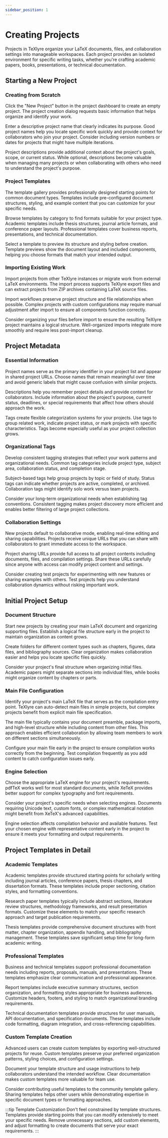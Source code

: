 ```yaml
---
sidebar_position: 1
---
```


# Creating Projects

Projects in TeXlyre organize your LaTeX documents, files, and collaboration settings into manageable workspaces. Each project provides an isolated environment for specific writing tasks, whether you're crafting academic papers, books, presentations, or technical documentation.

## Starting a New Project

### Creating from Scratch

Click the "New Project" button in the project dashboard to create an empty project. The project creation dialog requests basic information that helps organize and identify your work.

Enter a descriptive project name that clearly indicates its purpose. Good project names help you locate specific work quickly and provide context for collaborators who join your project. Consider including version numbers or dates for projects that might have multiple iterations.

Project descriptions provide additional context about the project's goals, scope, or current status. While optional, descriptions become valuable when managing many projects or when collaborating with others who need to understand the project's purpose.

### Project Templates

The template gallery provides professionally designed starting points for common document types. Templates include pre-configured document structures, styling, and example content that you can customize for your specific needs.

Browse templates by category to find formats suitable for your project type. Academic templates include thesis structures, journal article formats, and conference paper layouts. Professional templates cover business reports, presentations, and technical documentation.

Select a template to preview its structure and styling before creation. Template previews show the document layout and included components, helping you choose formats that match your intended output.

### Importing Existing Work

Import projects from other TeXlyre instances or migrate work from external LaTeX environments. The import process supports TeXlyre export files and can extract projects from ZIP archives containing LaTeX source files.

Import workflows preserve project structure and file relationships when possible. Complex projects with custom configurations may require manual adjustment after import to ensure all components function correctly.

Consider organizing your files before import to ensure the resulting TeXlyre project maintains a logical structure. Well-organized imports integrate more smoothly and require less post-import cleanup.

## Project Metadata

### Essential Information

Project names serve as the primary identifier in your project list and appear in shared project URLs. Choose names that remain meaningful over time and avoid generic labels that might cause confusion with similar projects.

Descriptions help you remember project details and provide context for collaborators. Include information about the project's purpose, current status, deadlines, or special requirements that affect how others should approach the work.

Tags create flexible categorization systems for your projects. Use tags to group related work, indicate project status, or mark projects with specific characteristics. Tags become especially useful as your project collection grows.

### Organizational Tags

Develop consistent tagging strategies that reflect your work patterns and organizational needs. Common tag categories include project type, subject area, collaboration status, and completion stage.

Subject-based tags help group projects by topic or field of study. Status tags can indicate whether projects are active, completed, or archived. Collaboration tags might identify solo work versus team projects.

Consider your long-term organizational needs when establishing tag conventions. Consistent tagging makes project discovery more efficient and enables better filtering of large project collections.

### Collaboration Settings

New projects default to collaborative mode, enabling real-time editing and sharing capabilities. Projects receive unique URLs that you can share with collaborators to grant immediate access to the workspace.

Project sharing URLs provide full access to all project contents including documents, files, and compilation settings. Share these URLs carefully since anyone with access can modify project content and settings.

Consider creating test projects for experimenting with new features or sharing examples with others. Test projects help you understand collaboration dynamics without risking important work.

## Initial Project Setup

### Document Structure

Start new projects by creating your main LaTeX document and organizing supporting files. Establish a logical file structure early in the project to maintain organization as content grows.

Create folders for different content types such as chapters, figures, data files, and bibliography sources. Clear organization makes collaboration easier and helps you locate specific files quickly.

Consider your project's final structure when organizing initial files. Academic papers might separate sections into individual files, while books might organize content by chapters or parts.

### Main File Configuration

Identify your project's main LaTeX file that serves as the compilation entry point. TeXlyre can auto-detect main files in simple projects, but complex projects benefit from explicit main file specification.

The main file typically contains your document preamble, package imports, and high-level structure while including content from other files. This approach enables efficient collaboration by allowing team members to work on different sections simultaneously.

Configure your main file early in the project to ensure compilation works correctly from the beginning. Test compilation frequently as you add content to catch configuration issues early.

### Engine Selection

Choose the appropriate LaTeX engine for your project's requirements. pdfTeX works well for most standard documents, while XeTeX provides better support for complex typography and font requirements.

Consider your project's specific needs when selecting engines. Documents requiring Unicode text, custom fonts, or complex mathematical notation might benefit from XeTeX's advanced capabilities.

Engine selection affects compilation behavior and available features. Test your chosen engine with representative content early in the project to ensure it meets your formatting and output requirements.

## Project Templates in Detail

### Academic Templates

Academic templates provide structured starting points for scholarly writing including journal articles, conference papers, thesis chapters, and dissertation formats. These templates include proper sectioning, citation styles, and formatting conventions.

Research paper templates typically include abstract sections, literature review structures, methodology frameworks, and result presentation formats. Customize these elements to match your specific research approach and target publication requirements.

Thesis templates provide comprehensive document structures with front matter, chapter organization, appendix handling, and bibliography management. These templates save significant setup time for long-form academic writing.

### Professional Templates

Business and technical templates support professional documentation needs including reports, proposals, manuals, and presentations. These templates emphasize clear communication and professional appearance.

Report templates include executive summary structures, section organization, and formatting styles appropriate for business audiences. Customize headers, footers, and styling to match organizational branding requirements.

Technical documentation templates provide structures for user manuals, API documentation, and specification documents. These templates include code formatting, diagram integration, and cross-referencing capabilities.

### Custom Template Creation

Advanced users can create custom templates by exporting well-structured projects for reuse. Custom templates preserve your preferred organization patterns, styling choices, and configuration settings.

Document your template structure and usage instructions to help collaborators understand the intended workflow. Clear documentation makes custom templates more valuable for team use.

Consider contributing useful templates to the community template gallery. Sharing templates helps other users while demonstrating expertise in specific document types or formatting approaches.

:::tip Template Customization
Don't feel constrained by template structures. Templates provide starting points that you can modify extensively to meet your specific needs. Remove unnecessary sections, add custom elements, and adjust formatting to create documents that serve your exact requirements.
:::